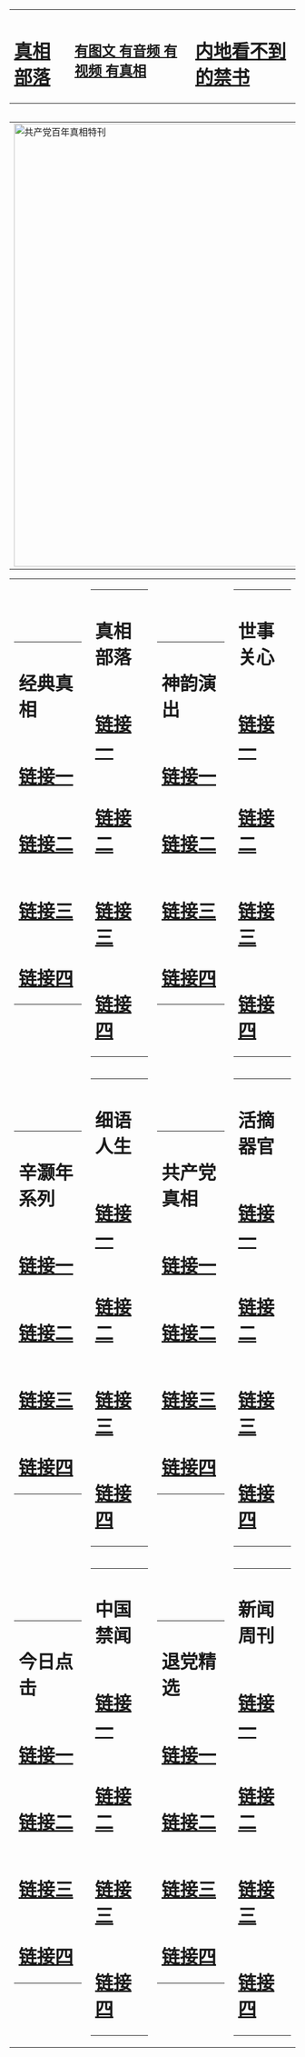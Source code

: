 <table><tr><td><H1><a href="http://t.cn/RazQ7cR">真相部落</a></H1></td><td><H2><a href="http://t.cn/RXtdATl">有图文 有音频 有视频 有真相</a></H2><td><H1><a href="http://t.cn/RXEOCi1"> 内地看不到的禁书</a></H1></td></table><table><table><tr><td><a href="http://t.cn/RXEONrq"><img src="http://5357.s99.dateeasily.com/zx/bngcd/gcdbnzx.jpg" width="780"  border="0" alt="共产党百年真相特刊"></a></td></tr></table><table><tr><td><table><tr><td ><h1>经典真相</h1></td></tr><tr><td><h1>  <a href="http://t.cn/RXHrUsi" target=_blank>链接一</a>  </h1></td></tr><tr><td><h1>  <a href="http://t.cn/RazQ7f2" target=_blank>链接二</a>  </h1></td></tr><tr><td><h1>  <a href="http://po.st/oqbD8X" target=_blank>链接三</a>  </h1></td></tr><tr><td><h1>  <a href="http://t.cn/RazQ76F" target=_blank>链接四</a>  </h1></td></tr></table></td><td><table><tr><td ><h1>真相部落</h1></td></tr><tr><td><h1>  <a href="http://t.cn/RXHrh8L" target=_blank>链接一</a>  </h1></td></tr><tr><td><h1>  <a href="http://t.cn/RXHrqyt" target=_blank>链接二</a>  </h1></td></tr><tr><td><h1>  <a href="http://po.st/Mb5DPH" target=_blank>链接三</a>  </h1></td></tr><tr><td><h1>  <a href="http://t.cn/RXHraR1" target=_blank>链接四</a>  </h1></td></tr></table></td><td><table><tr><td ><h1>神韵演出</h1></td></tr><tr><td><h1>  <a href="http://t.cn/RXEOoVc" target=_blank>链接一</a>  </h1></td></tr><tr><td><h1>  <a href="http://t.cn/RazQ730" target=_blank>链接二</a>  </h1></td></tr><tr><td><h1>  <a href="http://po.st/zlnPFh" target=_blank>链接三</a>  </h1></td></tr><tr><td><h1>  <a href="http://po.st/zmCxGy" target=_blank>链接四</a>  </h1></td></tr></table></td><td><table><tr><td ><h1>世事关心</h1></td></tr><tr><td><h1>  <a href="http://t.cn/RXdFbQS" target=_blank>链接一</a>  </h1></td></tr><tr><td><h1>  <a href="http://t.cn/RazQzzi" target=_blank>链接二</a>  </h1></td></tr><tr><td><h1>  <a href="http://po.st/ByAe6G" target=_blank>链接三</a>  </h1></td></tr><tr><td><h1>  <a href="http://po.st/b90ZMD" target=_blank>链接四</a>  </h1></td></tr></table></td></tr><tr><td><table><tr><td ><h1>辛灏年系列</h1></td></tr><tr><td><h1>  <a href="http://t.cn/RXHrovW" target=_blank>链接一</a>  </h1></td></tr><tr><td><h1>  <a href="http://t.cn/RXHrbYm" target=_blank>链接二</a>  </h1></td></tr><tr><td><h1>  <a href="http://po.st/vUHRz3" target=_blank>链接三</a>  </h1></td></tr><tr><td><h1>  <a href="http://po.st/798My5" target=_blank>链接四</a>  </h1></td></tr></table></td><td><table><tr><td ><h1>细语人生</h1></td></tr><tr><td><h1>  <a href="http://t.cn/RXHBDaE" target=_blank>链接一</a>  </h1></td></tr><tr><td><h1>  <a href="http://t.cn/RXdFGsU" target=_blank>链接二</a>  </h1></td></tr><tr><td><h1>  <a href="http://po.st/D1m19O" target=_blank>链接三</a>  </h1></td></tr><tr><td><h1>  <a href="http://po.st/TLdc4P" target=_blank>链接四</a>  </h1></td></tr></table></td><td><table><tr><td ><h1>共产党真相</h1></td></tr><tr><td><h1>  <a href="http://t.cn/RXEONrq" target=_blank>链接一</a>  </h1></td></tr><tr><td><h1>  <a href="http://t.cn/RazQzmv" target=_blank>链接二</a>  </h1></td></tr><tr><td><h1>  <a href="http://po.st/3cddeZ" target=_blank>链接三</a>  </h1></td></tr><tr><td><h1>  <a href="http://po.st/z8fzcx" target=_blank>链接四</a>  </h1></td></tr></table></td><td><table><tr><td ><h1>活摘器官</h1></td></tr><tr><td><h1>  <a href="http://t.cn/RazQZv7" target=_blank>链接一</a>  </h1></td></tr><tr><td><h1>  <a href="http://t.cn/RazQZPa" target=_blank>链接二</a>  </h1></td></tr><tr><td><h1>  <a href="http://po.st/rWP8pi" target=_blank>链接三</a>  </h1></td></tr><tr><td><h1>  <a href="http://po.st/3JGX3g" target=_blank>链接四</a>  </h1></td></tr></table></td></tr><tr><td><table><tr><td ><h1>今日点击</h1></td></tr><tr><td><h1>  <a href="http://t.cn/RXEO074" target=_blank>链接一</a>  </h1></td></tr><tr><td><h1>  <a href="http://t.cn/RazQZqS" target=_blank>链接二</a>  </h1></td></tr><tr><td><h1>  <a href="http://po.st/nzy3ak" target=_blank>链接三</a>  </h1></td></tr><tr><td><h1>  <a href="http://po.st/EJ3OYP" target=_blank>链接四</a>  </h1></td></tr></table></td><td><table><tr><td ><h1>中国禁闻</h1></td></tr><tr><td><h1>  <a href="http://t.cn/RXHrKFr" target=_blank>链接一</a>  </h1></td></tr><tr><td><h1>  <a href="http://t.cn/RazQZSD" target=_blank>链接二</a>  </h1></td></tr><tr><td><h1>  <a href="http://po.st/z2RjvV" target=_blank>链接三</a>  </h1></td></tr><tr><td><h1>  <a href="http://po.st/4EiZak" target=_blank>链接四</a>  </h1></td></tr></table></td><td><table><tr><td ><h1>退党精选</h1></td></tr><tr><td><h1>  <a href="http://t.cn/RXEO2Ca" target=_blank>链接一</a>  </h1></td></tr><tr><td><h1>  <a href="http://t.cn/RXEOX5Y" target=_blank>链接二</a>  </h1></td></tr><tr><td><h1>  <a href="http://po.st/1Y8qBu" target=_blank>链接三</a>  </h1></td></tr><tr><td><h1>  <a href="http://t.cn/RXHrXGi" target=_blank>链接四</a>  </h1></td></tr></table></td><td><table><tr><td ><h1>新闻周刊</h1></td></tr><tr><td><h1>  <a href="http://t.cn/RXEOLXd" target=_blank>链接一</a>  </h1></td></tr><tr><td><h1>  <a href="http://t.cn/RXHrO1Q" target=_blank>链接二</a>  </h1></td></tr><tr><td><h1>  <a href="http://po.st/A7kPb2" target=_blank>链接三</a>  </h1></td></tr><tr><td><h1>  <a href="http://t.cn/RXHr9kS" target=_blank>链接四</a>  </h1></td></tr></table></td></tr></table>
